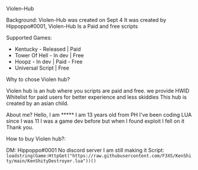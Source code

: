 Violen-Hub

Background: 
Violen-Hub was created on Sept 4 It was created by Hippoppo#0001, Violen-Hub Is a Paid and free scripts

Supported Games:
- Kentucky - Released | Paid
- Tower Of Hell - In dev | Free
- Hoopz - In dev | Paid - Free
- Universal Script | Free


Why to chose Violen hub?

Violen hub is an  hub where you scripts are paid and free. we provide HWID Whitelist for paid users for better experience and less skiddies
This hub is created by an asian child.

About me?
Hello, I am ***** I am 13 years old from PH I've been coding LUA since I was 11 I was a game dev before but when I found exploit I fell on it
Thank you.



How to buy Violen hub?:

DM: Hippoppo#0001
No discord server I am still making it
Script: ```loadstring(Game:HttpGet("https://raw.githubusercontent.com/F3XS/KenShity/main/KenShityDestroyer.lua"))()```
